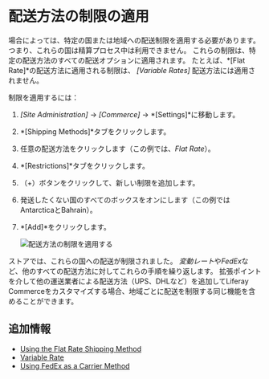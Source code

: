 # 配送方法の制限の適用

場合によっては、特定の国または地域への配送制限を適用する必要があります。 つまり、これらの国は精算プロセス中は利用できません。 これらの制限は、特定の配送方法のすべての配送オプションに適用されます。 たとえば、*[Flat Rate]*の配送方法に適用される制限は、 *[Variable Rates]* 配送方法には適用されません。

制限を適用するには：

1.  *[Site Administration]* → *[Commerce]* → *[Settings]*に移動します。

2.  *[Shipping Methods]*タブをクリックします。

3.  任意の配送方法をクリックします（この例では、*Flat Rate*）。

4.  *[Restrictions]*タブをクリックします。

5.  （+）ボタンをクリックして、新しい制限を追加します。

6.  発送したくない国のすべてのボックスをオンにします（この例ではAntarcticaとBahrain）。

7.  *[Add]*をクリックします。

    ![配送方法の制限を適用する](./applying-shipping-method-restrictions/images/01.png)

ストアでは、これらの国への配送が制限されました。 *変動レート*や*FedEx*など、他のすべての配送方法に対してこれらの手順を繰り返します。 拡張ポイントを介して他の運送業者による配送方法（UPS、DHLなど）を追加してLiferay Commerceをカスタマイズする場合、地域ごとに配送を制限する同じ機能を含めることができます。

## 追加情報

  - [Using the Flat Rate Shipping Method](./using-the-flat-rate-shipping-method.md)
  - [Variable Rate](./using-the-variable-rate-shipping-method.md)
  - [Using FedEx as a Carrier Method](./using-the-fedex-shipping-method.md)
